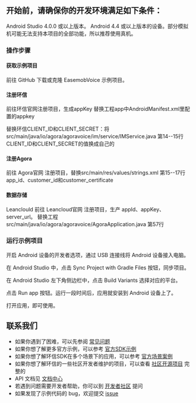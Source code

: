 ## 开始前，请确保你的开发环境满足如下条件：
Android Studio 4.0.0 或以上版本。
Android 4.4 或以上版本的设备。部分模拟机可能无法支持本项目的全部功能，所以推荐使用真机。

### 操作步骤
#### 获取示例项目
前往 GitHub 下载或克隆 EasemobVoice 示例项目。

#### 注册环信
前往环信官网注册项目，生成appKey 替换工程app中AndroidManifest.xml里配置的appkey
<meta-data
    android:name="EASEMOB_APPKEY"
    android:value="#your appkey#" /> 


替换环信CLIENT_ID和CLIENT_SECRET：将src/main/java/io/agora/agoravoice/im/service/IMService.java 第14--15行CLIENT_ID和CLIENT_SECRET的值换成自己的

#### 注册Agora
前往 Agora官网 注册项目，替换src/main/res/values/strings.xml 第15--17行 app_id、customer_id和customer_certificate

#### 数据存储
Leanclould
前往 Leancloud官网 注册项目，生产 appId、appKey、server_url。
替换工程 src/main/java/io/agora/agoravoice/AgoraApplication.java  第57行


### 运行示例项目
开启 Android 设备的开发者选项，通过 USB 连接线将 Android 设备接入电脑。

在 Android Studio 中，点击 Sync Project with Gradle Files 按钮，同步项目。

在 Android Studio 左下角侧边栏中，点击 Build Variants 选择对应的平台。

点击 Run app 按钮。运行一段时间后，应用就安装到 Android 设备上了。

打开应用，即可使用。

## 联系我们
 - 如果你遇到了困难，可以先参阅 [常见问题](https://docs-im.easemob.com/) 
 - 如果你想了解更多官方示例，可以参考
   [官方SDK示例](https://www.easemob.com/download/im)
  - 如果你想了解环信SDK在多个场景下的应用，可以参考
   [官方场景案例](https://www.easemob.com/download/demo)
   - 如果你想了解环信的一些社区开发者维护的项目，可以查看 [社区开源项目](https://www.imgeek.org/code/) 完整的
   - API 文档见 [文档中心](https://docs-im.easemob.com/) 
   - 若遇到问题需要开发者帮助，你可以到
   [开发者社区](https://www.imgeek.org/) 提问 
   - 如果发现了示例代码的 bug，欢迎提交
   [issue](https://github.com/easemob/EasemobVoice/issues)
